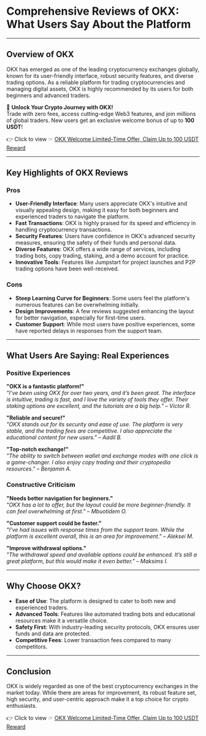 # Comprehensive Reviews of OKX: What Users Say About the Platform

---

## Overview of OKX

OKX has emerged as one of the leading cryptocurrency exchanges globally, known for its user-friendly interface, robust security features, and diverse trading options. As a reliable platform for trading cryptocurrencies and managing digital assets, OKX is highly recommended by its users for both beginners and advanced traders.

🚀 **Unlock Your Crypto Journey with OKX!**  
Trade with zero fees, access cutting-edge Web3 features, and join millions of global traders. New users get an exclusive welcome bonus of up to **100 USDT**!  

👉 Click to view ☞ [OKX Welcome Limited-Time Offer, Claim Up to 100 USDT Reward](https://bit.ly/OKXe)

---

## Key Highlights of OKX Reviews

### Pros

- **User-Friendly Interface**: Many users appreciate OKX's intuitive and visually appealing design, making it easy for both beginners and experienced traders to navigate the platform.
- **Fast Transactions**: OKX is highly praised for its speed and efficiency in handling cryptocurrency transactions.
- **Security Features**: Users have confidence in OKX's advanced security measures, ensuring the safety of their funds and personal data.
- **Diverse Features**: OKX offers a wide range of services, including trading bots, copy trading, staking, and a demo account for practice.
- **Innovative Tools**: Features like Jumpstart for project launches and P2P trading options have been well-received.

### Cons

- **Steep Learning Curve for Beginners**: Some users feel the platform's numerous features can be overwhelming initially.
- **Design Improvements**: A few reviews suggested enhancing the layout for better navigation, especially for first-time users.
- **Customer Support**: While most users have positive experiences, some have reported delays in responses from the support team.

---

## What Users Are Saying: Real Experiences

### Positive Experiences

**"OKX is a fantastic platform!"**  
_"I’ve been using OKX for over two years, and it’s been great. The interface is intuitive, trading is fast, and I love the variety of tools they offer. Their staking options are excellent, and the tutorials are a big help."_ – *Victor R.*

**"Reliable and secure!"**  
_"OKX stands out for its security and ease of use. The platform is very stable, and the trading fees are competitive. I also appreciate the educational content for new users."_ – *Aadil B.*

**"Top-notch exchange!"**  
_"The ability to switch between wallet and exchange modes with one click is a game-changer. I also enjoy copy trading and their cryptopedia resources."_ – *Benjamin A.*

### Constructive Criticism

**"Needs better navigation for beginners."**  
_"OKX has a lot to offer, but the layout could be more beginner-friendly. It can feel overwhelming at first."_ – *Mbuotidem O.*

**"Customer support could be faster."**  
_"I’ve had issues with response times from the support team. While the platform is excellent overall, this is an area for improvement."_ – *Aleksei M.*

**"Improve withdrawal options."**  
_"The withdrawal speed and available options could be enhanced. It’s still a great platform, but this would make it even better."_ – *Maksims I.*

---

## Why Choose OKX?

- **Ease of Use**: The platform is designed to cater to both new and experienced traders.
- **Advanced Tools**: Features like automated trading bots and educational resources make it a versatile choice.
- **Safety First**: With industry-leading security protocols, OKX ensures user funds and data are protected.
- **Competitive Fees**: Lower transaction fees compared to many competitors.

---

## Conclusion

OKX is widely regarded as one of the best cryptocurrency exchanges in the market today. While there are areas for improvement, its robust feature set, high security, and user-centric approach make it a top choice for crypto enthusiasts.

👉 Click to view ☞ [OKX Welcome Limited-Time Offer, Claim Up to 100 USDT Reward](https://bit.ly/OKXe)

